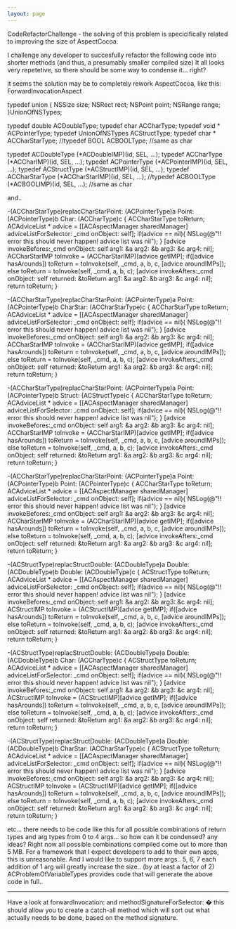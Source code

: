```yaml
---
layout: page
---
```


CodeRefactorChallenge - the solving of this problem is specicifically related to improving the size of AspectCocoa.

I challenge any developer to succesfully refactor the following code into shorter methods (and thus, a presumably smaller compiled size)
It all looks very repetetive, so there should be some way to condense it...  right?

it seems the solution may be to completely rework AspectCocoa, like this: ForwardInvocationAspect
    

typedef union {
    NSSize size;
    NSRect rect;
    NSPoint point;
    NSRange range;
}UnionOfNSTypes;

typedef double ACDoubleType;
typedef char ACCharType;
typedef void * ACPointerType;
typedef UnionOfNSTypes ACStructType;
typedef char * ACCharStarType;
//typedef BOOL ACBOOLType; //same as char

typedef ACDoubleType (*ACDoubleIMP)(id, SEL, ...);
typedef ACCharType (*ACCharIMP)(id, SEL, ...);
typedef ACPointerType (*ACPointerIMP)(id, SEL, ...);
typedef ACStructType (*ACStructIMP)(id, SEL, ...);
typedef ACCharStarType (*ACCharStarIMP)(id, SEL, ...);
//typedef ACBOOLType (*ACBOOLIMP)(id, SEL, ...); //same as char



and..

    


-(ACCharStarType)replacCharStarPoint: (ACPointerType)a Point: (ACPointerType)b Char: (ACCharType)c {
    ACCharStarType toReturn;
    ACAdviceList * advice = [[ACAspectManager sharedManager] adviceListForSelector: _cmd onObject: self];
    if(advice == nil){ NSLog(@"!! error this should never happen! advice list was nil"); }
    [advice invokeBefores:_cmd onObject: self arg1: &a arg2: &b arg3: &c arg4: nil];
    ACCharStarIMP toInvoke = (ACCharStarIMP)[advice getIMP];
    if([advice hasArounds])
        toReturn = toInvoke(self, _cmd, a, b, c, [advice aroundIMPs]);
    else
        toReturn = toInvoke(self, _cmd, a, b, c);
    [advice invokeAfters:_cmd onObject: self returned: &toReturn arg1: &a arg2: &b arg3: &c arg4: nil];
    return toReturn;
}


-(ACCharStarType)replacCharStarPoint: (ACPointerType)a Point: (ACPointerType)b CharStar: (ACCharStarType)c {
    ACCharStarType toReturn;
    ACAdviceList * advice = [[ACAspectManager sharedManager] adviceListForSelector: _cmd onObject: self];
    if(advice == nil){ NSLog(@"!! error this should never happen! advice list was nil"); }
    [advice invokeBefores:_cmd onObject: self arg1: &a arg2: &b arg3: &c arg4: nil];
    ACCharStarIMP toInvoke = (ACCharStarIMP)[advice getIMP];
    if([advice hasArounds])
        toReturn = toInvoke(self, _cmd, a, b, c, [advice aroundIMPs]);
    else
        toReturn = toInvoke(self, _cmd, a, b, c);
    [advice invokeAfters:_cmd onObject: self returned: &toReturn arg1: &a arg2: &b arg3: &c arg4: nil];
    return toReturn;
}


-(ACCharStarType)replacCharStarPoint: (ACPointerType)a Point: (ACPointerType)b Struct: (ACStructType)c {
    ACCharStarType toReturn;
    ACAdviceList * advice = [[ACAspectManager sharedManager] adviceListForSelector: _cmd onObject: self];
    if(advice == nil){ NSLog(@"!! error this should never happen! advice list was nil"); }
    [advice invokeBefores:_cmd onObject: self arg1: &a arg2: &b arg3: &c arg4: nil];
    ACCharStarIMP toInvoke = (ACCharStarIMP)[advice getIMP];
    if([advice hasArounds])
        toReturn = toInvoke(self, _cmd, a, b, c, [advice aroundIMPs]);
    else
        toReturn = toInvoke(self, _cmd, a, b, c);
    [advice invokeAfters:_cmd onObject: self returned: &toReturn arg1: &a arg2: &b arg3: &c arg4: nil];
    return toReturn;
}


-(ACCharStarType)replacCharStarPoint: (ACPointerType)a Point: (ACPointerType)b Point: (ACPointerType)c {
    ACCharStarType toReturn;
    ACAdviceList * advice = [[ACAspectManager sharedManager] adviceListForSelector: _cmd onObject: self];
    if(advice == nil){ NSLog(@"!! error this should never happen! advice list was nil"); }
    [advice invokeBefores:_cmd onObject: self arg1: &a arg2: &b arg3: &c arg4: nil];
    ACCharStarIMP toInvoke = (ACCharStarIMP)[advice getIMP];
    if([advice hasArounds])
        toReturn = toInvoke(self, _cmd, a, b, c, [advice aroundIMPs]);
    else
        toReturn = toInvoke(self, _cmd, a, b, c);
    [advice invokeAfters:_cmd onObject: self returned: &toReturn arg1: &a arg2: &b arg3: &c arg4: nil];
    return toReturn;
}


-(ACStructType)replacStructDouble: (ACDoubleType)a Double: (ACDoubleType)b Double: (ACDoubleType)c {
    ACStructType toReturn;
    ACAdviceList * advice = [[ACAspectManager sharedManager] adviceListForSelector: _cmd onObject: self];
    if(advice == nil){ NSLog(@"!! error this should never happen! advice list was nil"); }
    [advice invokeBefores:_cmd onObject: self arg1: &a arg2: &b arg3: &c arg4: nil];
    ACStructIMP toInvoke = (ACStructIMP)[advice getIMP];
    if([advice hasArounds])
        toReturn = toInvoke(self, _cmd, a, b, c, [advice aroundIMPs]);
    else
        toReturn = toInvoke(self, _cmd, a, b, c);
    [advice invokeAfters:_cmd onObject: self returned: &toReturn arg1: &a arg2: &b arg3: &c arg4: nil];
    return toReturn;
}


-(ACStructType)replacStructDouble: (ACDoubleType)a Double: (ACDoubleType)b Char: (ACCharType)c {
    ACStructType toReturn;
    ACAdviceList * advice = [[ACAspectManager sharedManager] adviceListForSelector: _cmd onObject: self];
    if(advice == nil){ NSLog(@"!! error this should never happen! advice list was nil"); }
    [advice invokeBefores:_cmd onObject: self arg1: &a arg2: &b arg3: &c arg4: nil];
    ACStructIMP toInvoke = (ACStructIMP)[advice getIMP];
    if([advice hasArounds])
        toReturn = toInvoke(self, _cmd, a, b, c, [advice aroundIMPs]);
    else
        toReturn = toInvoke(self, _cmd, a, b, c);
    [advice invokeAfters:_cmd onObject: self returned: &toReturn arg1: &a arg2: &b arg3: &c arg4: nil];
    return toReturn;
}


-(ACStructType)replacStructDouble: (ACDoubleType)a Double: (ACDoubleType)b CharStar: (ACCharStarType)c {
    ACStructType toReturn;
    ACAdviceList * advice = [[ACAspectManager sharedManager] adviceListForSelector: _cmd onObject: self];
    if(advice == nil){ NSLog(@"!! error this should never happen! advice list was nil"); }
    [advice invokeBefores:_cmd onObject: self arg1: &a arg2: &b arg3: &c arg4: nil];
    ACStructIMP toInvoke = (ACStructIMP)[advice getIMP];
    if([advice hasArounds])
        toReturn = toInvoke(self, _cmd, a, b, c, [advice aroundIMPs]);
    else
        toReturn = toInvoke(self, _cmd, a, b, c);
    [advice invokeAfters:_cmd onObject: self returned: &toReturn arg1: &a arg2: &b arg3: &c arg4: nil];
    return toReturn;
}



etc...
there needs to be code like this for all possible combinations of return types and arg types from 0 to 4 args...
so how can it be condensed? any ideas?  Right now all possible combinations compiled come out to more than 5 MB.  For a framework that I expect developers to add to their own apps, this is unreasonable.  And I would like to support more args.. 5, 6, 7 each addition of 1 arg will greatly increase the size.. (by at least a factor of 2)  ACProblemOfVariableTypes provides code that will generate the above code in full..

----

Have a look at forwardInvocation: and methodSignatureForSelector: � this should allow you to create a catch-all method which will sort out what actually needs to be done, based on the method signature.
